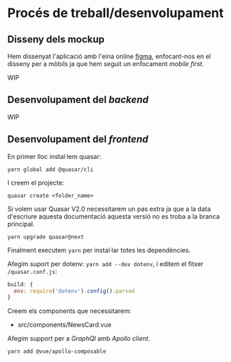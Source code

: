 # Procés de treball/desenvolupament

## Disseny dels mockup

Hem dissenyat l'aplicació amb l'eina online [figma](https://www.figma.com/), enfocant-nos en el disseny per a mòbils ja que hem seguit un enfocament _mobile first_.

WIP

## Desenvolupament del _backend_

WIP

## Desenvolupament del _frontend_

En primer lloc instal·lem quasar:

`yarn global add @quasar/cli`

I creem el projecte:

`quasar create <folder_name>`

Si volem usar Quasar V2.0 necessitarem un pas extra ja que a la data d'escriure aquesta documentació aquesta versió no es troba a la branca principal.

`yarn upgrade quasar@next`

Finalment executem `yarn` per instal·lar totes les dependències.

Afegim suport per dotenv: `yarn add --dev dotenv`, i editem el fitxer `/quasar.conf.js`:

```javascript
build: {
  env: require('dotenv').config().parsed
}
```

Creem els components que necessitarem:

- src/components/NewsCard.vue

Afegim support per a _GraphQl_ amb _Apollo client_.

`yarn add @vue/apollo-composable`
